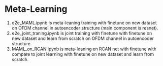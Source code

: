# Meta-Learning
1. e2e_MAML.ipynb is meta-leaning training with finetune on new dataset on OFDM channel in autoencoder structure (main component is resnet).
2. e2e_joint_traning.ipynb is joint training with finetune with finetune on new dataset and learn from scratch on OFDM channel in autoencoder structure.
3. MAML_on_RCAN.ipynb is meta-leaning on RCAN net with finetune with compare to joint learning with finetune on new dataset and learn from scratch.
